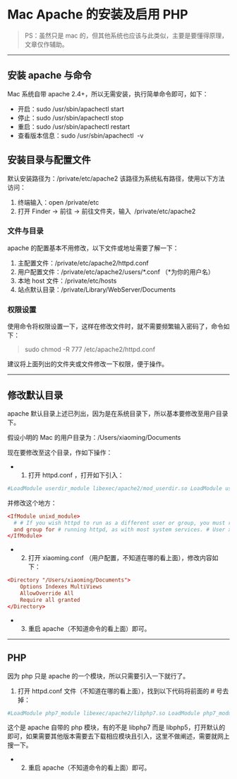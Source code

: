 # Mac Apache 的安装及启用 PHP

> PS：虽然只是 mac 的，但其他系统也应该与此类似，主要是要懂得原理，文章仅作辅助。

---

## 安装 apache 与命令

Mac 系统自带 apache 2.4+，所以无需安装，执行简单命令即可，如下：

- 开启：sudo /usr/sbin/apachectl start
- 停止：sudo /usr/sbin/apachectl stop
- 重启：sudo /usr/sbin/apachectl restart
- 查看版本信息：sudo /usr/sbin/apachectl  -v

## 安装目录与配置文件

默认安装路径为：/private/etc/apache2
该路径为系统私有路径，使用以下方法访问：

1. 终端输入：open /private/etc
2. 打开 Finder -> 前往 -> 前往文件夹，输入  /private/etc/apache2

### 文件与目录

apache 的配置基本不用修改，以下文件或地址需要了解一下：

1. 主配置文件：/private/etc/apache2/httpd.conf
2. 用户配置文件：/private/etc/apache2/users/\*.conf （\*为你的用户名）
3. 本地 host 文件：/private/etc/hosts
4. 站点默认目录：/private/Library/WebServer/Documents

### 权限设置

使用命令将权限设置一下，这样在修改文件时，就不需要频繁输入密码了，命令如下：

> sudo chmod -R 777 /etc/apache2/httpd.conf

建议将上面列出的文件夹或文件修改一下权限，便于操作。

---

## 修改默认目录

apache 默认目录上述已列出，因为是在系统目录下，所以基本要修改至用户目录下。

假设小明的 Mac 的用户目录为：/Users/xiaoming/Documents

现在要修改至这个目录，作如下操作：

- 1. 打开 httpd.conf ，打开如下引入：

```conf
#LoadModule userdir_module libexec/apache2/mod_userdir.so LoadModule userdir_module libexec/apache2/mod_userdir.so
```

并修改这个地方：

```conf
<IfModule unixd_module>
  # # If you wish httpd to run as a different user or group, you must run # httpd as root initially and it will switch. # # User/Group: The name (or #number) of the user/group to run httpd as. # It is usually good practice to create a dedicated user
  and group for # running httpd, as with most system services. # User xiaoming Group _www
</IfModule>
```

- 2. 打开 xiaoming.conf （用户配置，不知道在哪的看上面），修改内容如下：

```conf
<Directory "/Users/xiaoming/Documents">
	Options Indexes MultiViews
	AllowOverride All
	Require all granted
</Directory>
```

- 3. 重启 apache（不知道命令的看上面）即可。

---

## PHP

因为 php 只是 apache 的一个模块，所以只需要引入一下就行了。

1. 打开 httpd.conf 文件（不知道在哪的看上面），找到以下代码将前面的 # 号去掉：

```conf
#LoadModule php7_module libexec/apache2/libphp7.so LoadModule php7_module libexec/apache2/libphp7.so
```

这个是 apache 自带的 php 模块，有的不是 libphp7 而是 libphp5，打开默认的即可，如果需要其他版本需要去下载相应模块且引入，这里不做阐述，需要就网上搜一下。

- 2. 重启 apache（不知道命令的看上面）即可。
